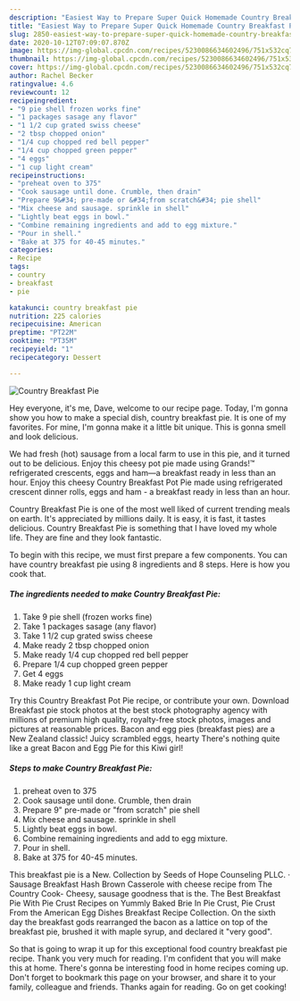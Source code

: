 ```yaml
---
description: "Easiest Way to Prepare Super Quick Homemade Country Breakfast Pie"
title: "Easiest Way to Prepare Super Quick Homemade Country Breakfast Pie"
slug: 2850-easiest-way-to-prepare-super-quick-homemade-country-breakfast-pie
date: 2020-10-12T07:09:07.870Z
image: https://img-global.cpcdn.com/recipes/5230086634602496/751x532cq70/country-breakfast-pie-recipe-main-photo.jpg
thumbnail: https://img-global.cpcdn.com/recipes/5230086634602496/751x532cq70/country-breakfast-pie-recipe-main-photo.jpg
cover: https://img-global.cpcdn.com/recipes/5230086634602496/751x532cq70/country-breakfast-pie-recipe-main-photo.jpg
author: Rachel Becker
ratingvalue: 4.6
reviewcount: 12
recipeingredient:
- "9 pie shell frozen works fine"
- "1 packages sasage any flavor"
- "1 1/2 cup grated swiss cheese"
- "2 tbsp chopped onion"
- "1/4 cup chopped red bell pepper"
- "1/4 cup chopped green pepper"
- "4 eggs"
- "1 cup light cream"
recipeinstructions:
- "preheat oven to 375"
- "Cook sausage until done. Crumble, then drain"
- "Prepare 9&#34; pre-made or &#34;from scratch&#34; pie shell"
- "Mix cheese and sausage. sprinkle in shell"
- "Lightly beat eggs in bowl."
- "Combine remaining ingredients and add to egg mixture."
- "Pour in shell."
- "Bake at 375 for 40-45 minutes."
categories:
- Recipe
tags:
- country
- breakfast
- pie

katakunci: country breakfast pie 
nutrition: 225 calories
recipecuisine: American
preptime: "PT22M"
cooktime: "PT35M"
recipeyield: "1"
recipecategory: Dessert

---
```



![Country Breakfast Pie](https://img-global.cpcdn.com/recipes/5230086634602496/751x532cq70/country-breakfast-pie-recipe-main-photo.jpg)

Hey everyone, it's me, Dave, welcome to our recipe page. Today, I'm gonna show you how to make a special dish, country breakfast pie. It is one of my favorites. For mine, I'm gonna make it a little bit unique. This is gonna smell and look delicious.

We had fresh (hot) sausage from a local farm to use in this pie, and it turned out to be delicious. Enjoy this cheesy pot pie made using Grands!™ refrigerated crescents, eggs and ham—a breakfast ready in less than an hour. Enjoy this cheesy Country Breakfast Pot Pie made using refrigerated crescent dinner rolls, eggs and ham - a breakfast ready in less than an hour.

Country Breakfast Pie is one of the most well liked of current trending meals on earth. It's appreciated by millions daily. It is easy, it is fast, it tastes delicious. Country Breakfast Pie is something that I have loved my whole life. They are fine and they look fantastic.


To begin with this recipe, we must first prepare a few components. You can have country breakfast pie using 8 ingredients and 8 steps. Here is how you cook that.

<!--inarticleads1-->

##### The ingredients needed to make Country Breakfast Pie:

1. Take 9 pie shell (frozen works fine)
1. Take 1 packages sasage (any flavor)
1. Take 1 1/2 cup grated swiss cheese
1. Make ready 2 tbsp chopped onion
1. Make ready 1/4 cup chopped red bell pepper
1. Prepare 1/4 cup chopped green pepper
1. Get 4 eggs
1. Make ready 1 cup light cream


Try this Country Breakfast Pot Pie recipe, or contribute your own. Download Breakfast pie stock photos at the best stock photography agency with millions of premium high quality, royalty-free stock photos, images and pictures at reasonable prices. Bacon and egg pies (breakfast pies) are a New Zealand classic! Juicy scrambled eggs, hearty There&#39;s nothing quite like a great Bacon and Egg Pie for this Kiwi girl! 

<!--inarticleads2-->

##### Steps to make Country Breakfast Pie:

1. preheat oven to 375
1. Cook sausage until done. Crumble, then drain
1. Prepare 9&#34; pre-made or &#34;from scratch&#34; pie shell
1. Mix cheese and sausage. sprinkle in shell
1. Lightly beat eggs in bowl.
1. Combine remaining ingredients and add to egg mixture.
1. Pour in shell.
1. Bake at 375 for 40-45 minutes.


This breakfast pie is a New. Collection by Seeds of Hope Counseling PLLC. · Sausage Breakfast Hash Brown Casserole with cheese recipe from The Country Cook- Cheesy, sausage goodness that is the. The Best Breakfast Pie With Pie Crust Recipes on Yummly Baked Brie In Pie Crust, Pie Crust From the American Egg Dishes Breakfast Recipe Collection. On the sixth day the breakfast gods rearranged the bacon as a lattice on top of the breakfast pie, brushed it with maple syrup, and declared it &#34;very good&#34;. 

So that is going to wrap it up for this exceptional food country breakfast pie recipe. Thank you very much for reading. I'm confident that you will make this at home. There's gonna be interesting food in home recipes coming up. Don't forget to bookmark this page on your browser, and share it to your family, colleague and friends. Thanks again for reading. Go on get cooking!
